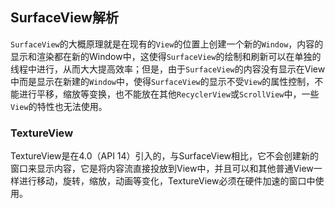 ## SurfaceView解析
	
`SurfaceView`的大概原理就是在现有的`View`的位置上创建一个新的`Window`，内容的显示和渲染都在新的Window中，这使得`SurfaceView`的绘制和刷新可以在单独的线程中进行，从而大大提高效率；但是，由于`SurfaceView`的内容没有显示在View中而是显示在新建的`Window`中，使得`SurfaceView`的显示不受`View`的属性控制，不能进行平移，缩放等变换，也不能放在其他`RecyclerView`或`ScrollView`中，一些`View`的特性也无法使用。

### TextureView
TextureView是在4.0（API 14）引入的，与SurfaceView相比，它不会创建新的窗口来显示内容，它是将内容流直接投放到View中，并且可以和其他普通View一样进行移动，旋转，缩放，动画等变化，TextureView必须在硬件加速的窗口中使用。